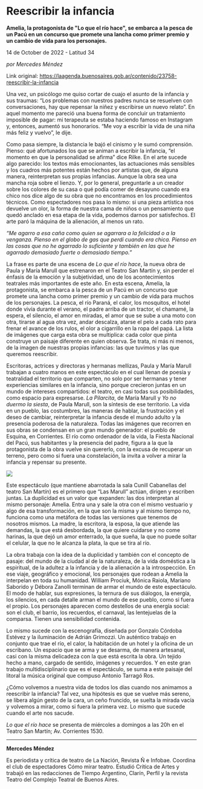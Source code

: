 # Reescribir la infancia

**Amelia, la protagonista de "Lo que el río hace", se embarca a la pesca de un Pacú en un concurso que promete una lancha como primer premio y un cambio de vida para los personajes.**

14 de October de 2022 - Latitud 34

_por Mercedes Méndez_

Link original: https://laagenda.buenosaires.gob.ar/contenido/23758-reescribir-la-infancia



Una vez, un psicólogo me quiso cortar de cuajo el asunto de la infancia y sus traumas: “Los problemas con nuestros padres nunca se resuelven con conversaciones, hay que repensar la niñez y escribirse un nuevo relato”. En aquel momento me pareció una buena forma de concluir un tratamiento imposible de pagar: mi terapeuta se estaba haciendo famoso en Instagram y, entonces, aumentó sus honorarios. “Me voy a escribir la vida de una niña más feliz y vuelvo”, le dije.




Como pasa siempre, la distancia le bajó el cinismo y le sumó comprensión. Pienso: qué afortunados los que se animan a escribir la infancia, “el momento en que la personalidad se afirma” dice Rilke. En el arte sucede algo parecido: los textos más emocionantes, las actuaciones más sensibles y los cuadros más potentes están hechos por artistas que, de alguna manera, reinterpretan sus propias infancias. Aunque la obra sea una mancha roja sobre el lienzo. Y, por lo general, preguntarle a un creador sobre los colores de su casa o qué podía comer de desayuno cuando era chico nos dice algo de su obra que no encontramos en los procedimientos técnicos. Como espectadores nos pasa lo mismo: si una pieza artística nos devuelve un olor, la forma de nuestra cama de niños o un pensamiento que quedó anclado en esa etapa de la vida, podemos darnos por satisfechos. El arte paró la máquina de la alienación, al menos un rato.




*“Me agarro a esa caña como quien se agarrara a la felicidad o a la venganza. Pienso en el globo de gas que perdí cuando era chica. Pienso en las cosas que no he agarrado lo suficiente y también en las que he agarrado demasiado fuerte o demasiado tiempo.”*




La frase es parte de una escena de *Lo que el río hace*, la nueva obra de Paula y María Marull que estrenaron en el Teatro San Martín y, sin perder el énfasis de la emoción y la subjetividad, uno de los acontecimientos teatrales más importantes de este año. En esta escena, Amelia, la protagonista, se embarca a la pesca de un Pacú en un concurso que promete una lancha como primer premio y un cambio de vida para muchos de los personajes. La pesca, el río Paraná, el calor, los mosquitos, el hotel donde vivía durante el verano, el padre arriba de un tractor, el chamamé, la espera, el silencio, el amor en miradas, el amor que se sube a una moto con otra, tirarse al agua otra vez, andar descalza, atarse el pelo a cada rato para frenar el avance de los rulos, el olor a cigarrillo en la ropa del papá. La lista de imágenes que carga esta obra se multiplica: cada color que pinta construye un paisaje diferente en quien observa. Se trata, ni más ni menos, de la imagen de nuestras propias infancias: las que tuvimos y las que queremos reescribir.




Escritoras, actrices y directoras y hermanas mellizas, Paula y María Marull trabajan a cuatro manos en este espectáculo en el cual llenan de poesía y teatralidad el territorio que comparten, no solo por ser hermanas y tener experiencias similares en la infancia, sino porque crecieron juntas en un mundo de intereses compartidos: el teatro, en casi todas sus posibilidades, como espacio para expresarse. *La Pilarcita*, de María Marull y *Yo no duermo la siesta*, de Paula Marull, son la síntesis de ese territorio. La vida en un pueblo, las costumbres, las maneras de hablar, la frustración y el deseo de cambiar, reinterpretar la infancia desde el mundo adulto y la presencia poderosa de la naturaleza. Todas las imágenes que recorren en sus obras se condensan en un gran mundo generador: el pueblo de Esquina, en Corrientes. El río como ordenador de la vida, la Fiesta Nacional del Pacú, sus habitantes y la presencia del padre, figura a la que la protagonista de la obra vuelve sin quererlo, con la excusa de recuperar un terreno, pero como si fuera una constelación, la invita a volver a mirar la infancia y repensar su presente.




![](https://cdn.feater.me/files/images/572730/65ab6177-9c57-4a3b-860b-ffa8f4c1d531.jpg)




Este espectáculo (que mantiene abarrotada la sala Cunill Cabanellas del teatro San Martín) es el primero que “Las Marull” actúan, dirigen y escriben juntas. La duplicidad es un valor que expanden: las dos interpretan al mismo personaje: Amelia. Entra una y sale la otra con el mismo vestuario y algo de esa transformación, en la que son la misma y al mismo tiempo no, funciona como una metáfora de todas las versiones que tenemos de nosotros mismos. La madre, la escritora, la esposa, la que atiende las demandas, la que está desbordada, la que quiere cuidarse y no come harinas, la que dejó un amor enterrado, la que sueña, la que no puede soltar el celular, la que no le alcanza la plata, la que se tira al río.




La obra trabaja con la idea de la duplicidad y también con el concepto de pasaje: del mundo de la ciudad al de la naturaleza, de la vida doméstica a la espiritual, de la adultez a la infancia y de la alienación a la introspección. En ese viaje, geográfico y emocional, los personajes que rodean a Amelia la interpelan en toda su humanidad. William Prociuk, Mónica Raiola, Mariano Saborido y Débora Zanolli terminan de armar el mundo de este espectáculo. El modo de hablar, sus expresiones, la ternura de sus diálogos, la energía, los silencios, en cada detalle arman el mundo de ese pueblo, como si fuera el propio. Los personajes aparecen como destellos de una energía social: son el club, el barrio, los recuerdos, el carnaval, las lentejuelas de la comparsa. Tienen una sensibilidad contenida.




Lo mismo sucede con la escenografía, diseñada por Gonzalo Córdoba Estévez y la iluminación de Adrián Grimozzi. Un auténtico trabajo en conjunto que trae el río, el calor, la habitación de un hotel y la oficina de un escribano. Un espacio que se arma y se desarma, de manera artesanal, casi con la misma delicadeza con la que está escrita la obra. Un tejido hecho a mano, cargado de sentido, imágenes y recuerdos. Y en este gran trabajo multidisciplinario que es el espectáculo, se suma a este paisaje del litoral la música original que compuso Antonio Tarragó Ros.




¿Cómo volvemos a nuestra vida de todos los días cuando nos animamos a reescribir la infancia? Tal vez, una hipótesis es que se vuelve más sereno, se libera algún gesto de la cara, un ceño fruncido, se suelta la mirada vacía y volvemos a mirar, como si fuera la primera vez. Lo mismo que sucede cuando el arte nos sacude.




*Lo que el río hace* se presenta de miércoles a domingos a las 20h en el Teatro San Martín; Av. Corrientes 1530.




---




**Mercedes Méndez**




Es periodista y crítica de teatro de La Nación, Revista Ñ e Infobae. Coordina el club de espectadores Cómo mirar teatro. Estudió Crítica de Artes y trabajó en las redacciones de Tiempo Argentino, Clarín, Perfil y la revista Teatro del Complejo Teatral de Buenos Aires.



